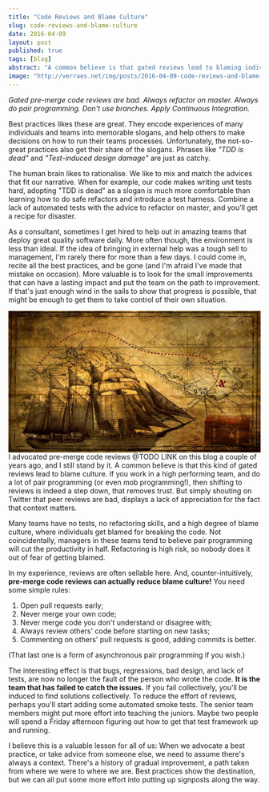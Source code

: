 ```yaml
---
title: "Code Reviews and Blame Culture"
slug: code-reviews-and-blame-culture
date: 2016-04-09
layout: post
published: true
tags: [blog]
abstract: "A common believe is that gated reviews lead to blaming individuals. The opposite can be true."
image: "http://verraes.net/img/posts/2016-04-09-code-reviews-and-blame-culture/treasure.jpg"
---
```


*Gated pre-merge code reviews are bad. Always refactor on master. Always do pair programming. Don't use branches. Apply Continuous Integration.*

Best practices likes these are great. They encode experiences of many individuals and teams into memorable slogans, and help others to make decisions on how to run their teams processes. Unfortunately, the not-so-great practices also get their share of the slogans. Phrases like *"TDD is dead"* and *"Test-induced design damage"* are just as catchy. 

The human brain likes to rationalise. We like to mix and match the advices that fit our narrative. When for example, our code makes writing unit tests hard, adopting "TDD is dead" as a slogan is much more comfortable than learning how to do safe refactors and introduce a test harness. Combine a lack of automated tests with the advice to refactor on master, and you'll get a recipe for disaster.  

As a consultant, sometimes I get hired to help out in amazing teams that deploy great quality software daily. More often though, the environment is less than ideal. If the idea of bringing in external help was a tough sell to management, I'm rarely there for more than a few days. I could come in, recite all the best practices, and be gone (and I'm afraid I've made that mistake on occasion). More valuable is to look for the small improvements that can have a lasting impact and put the team on the path to improvement. If that's just enough wind in the sails to show that progress is possible, that might be enough to get them to take control of their own situation.

<img style="float:right;margin-left: 10px" src="/img/posts/2016-04-09-code-reviews-and-blame-culture/treasure.jpg" alt="Gradual improvement">

I advocated pre-merge code reviews @TODO LINK on this blog a couple of years ago, and I still stand by it. A common believe is that this kind of gated reviews lead to blame culture. If you work in a high performing team, and do a lot of pair programming (or even mob programming!), then shifting to reviews is indeed a step down, that removes trust. But simply shouting on Twitter that peer reviews are bad, displays a lack of appreciation for the fact that context matters.

Many teams have no tests, no refactoring skills, and a high degree of blame culture, where individuals get blamed for breaking the code. Not coincidentally, managers in these teams tend to believe pair programming will cut the productivity in half. Refactoring is high risk, so nobody does it out of fear of getting blamed. 

In my experience, reviews are often sellable here. And, counter-intuitively,  **pre-merge code reviews can actually reduce blame culture!** You need some simple rules:

1. Open pull requests early;
2. Never merge your own code;
3. Never merge code you don't understand or disagree with;
4. Always review others' code before starting on new tasks;
5. Commenting on others' pull requests is good, adding commits is better.

(That last one is a form of asynchronous pair programming if you wish.)

The interesting effect is that bugs, regressions, bad design, and lack of tests, are now no longer the fault of the person who wrote the code. **It is the team that has failed to catch the issues.** If you fail collectively, you'll be induced to find solutions collectively. To reduce the effort of reviews, perhaps you'll start adding some automated smoke tests. The senior team members might put more effort into teaching the juniors. Maybe two people will spend a Friday afternoon figuring out how to get that test framework up and running.

I believe this is a valuable lesson for all of us: When we advocate a best practice, or take advice from someone else, we need to assume there's always a context. There's a history of gradual improvement, a path taken from where we were to where we are. Best practices show the destination, but we can all put some more effort into putting up signposts along the way.